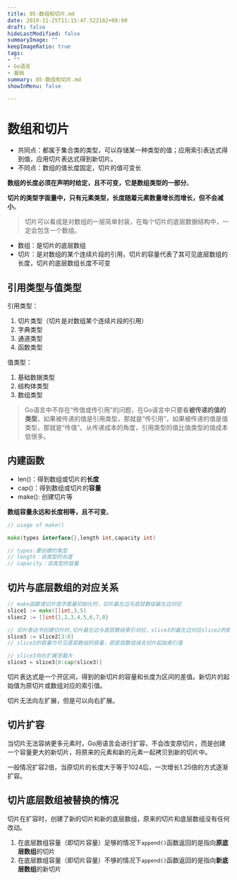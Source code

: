 ```yaml
---
title: 05-数组和切片.md
date: 2019-11-25T11:15:47.522182+08:00
draft: false
hideLastModified: false
summaryImage: ""
keepImageRatio: true
tags:
- ""
- Go语言
- 基础
summary: 05-数组和切片.md
showInMenu: false

---
```


# 数组和切片

- 共同点：都属于集合类的类型，可以存储某一种类型的值；应用索引表达式得到值，应用切片表达式得到新切片。
- 不同点：数组的值长度固定，切片的值可变长

**数组的长度必须在声明时给定，且不可变，它是数组类型的一部分**。

**切片的类型字面量中，只有元素类型，长度随着元素数量增长而增长，但不会减小**。

> 切片可以看成是对数组的一层简单封装，在每个切片的底层数据结构中，一定会包含一个数组。

- 数组：是切片的底层数组
- 切片：是对数组的某个连续片段的引用，切片的容量代表了其可见底层数组的长度，切片的底层数组长度不可变

## 引用类型与值类型

引用类型：

1. 切片类型（切片是对数组某个连续片段的引用）
2. 字典类型
3. 通道类型
4. 函数类型

值类型：

1. 基础数据类型
2. 结构体类型
3. 数组类型

> Go语言中不存在“传值或传引用”的问题，在Go语言中只要看**被传递的值的类型**，如果被传递的值是引用类型，那就是“传引用”，如果被传递的值是值类型，那就是“传值”。从传递成本的角度，引用类型的值比值类型的值成本低很多。

## 内建函数

- len()：得到数组或切片的**长度**
- cap()：得到数组或切片的**容量**
- make(): 创建切片等

**数组容量永远和长度相等，且不可变**。

```go
// usage of make()

make(types interface{},length int,capacity int)

// types:要创建的类型
// length：该类型的长度
// capacity：该类型的容量

```

## 切片与底层数组的对应关系

```go
// make函数或切片值字面量初始化时，切片最左边与底层数组最左边对应
slice1 := make([]int,3,5)
sliec2 := []int{1,2,3,4,5,6,7,8}

// 切片表达书创建切片时,切片最左边与底层数组索引对应，slice3的最左边对应slice2的索引3
slice3 := slice2[3:6]
// slice3的容量为可见底层数组的容量，即底层数组减去切片起始索引值

// slice3向右扩展至最大
slice3 = slice3[0:cap(slice3)]
```

切片表达式是一个开区间，得到的新切片的容量和长度为区间的差值。新切片的起始值为原切片或数组对应的索引值。

切片无法向左扩展，但是可以向右扩展。

## 切片扩容

当切片无法容纳更多元素时，Go用语言会进行扩容，不会改变原切片，而是创建一个容量更大的新切片，将原来的元素和新的元素一起拷贝到新的切片中。

一般情况扩容2倍，当原切片的长度大于等于1024后，一次增长1.25倍的方式逐渐扩容。

## 切片底层数组被替换的情况

切片在扩容时，创建了新的切片和新的底层数组，原来的切片和底层数组没有任何改动。

1. 在底层数组容量（即切片容量）足够的情况下`append()`函数返回的是指向**原底层数组**的切片
2. 在底层数组容量（即切片容量）不够的情况下`append()`函数返回的是指向**新底层数组**的新切片
